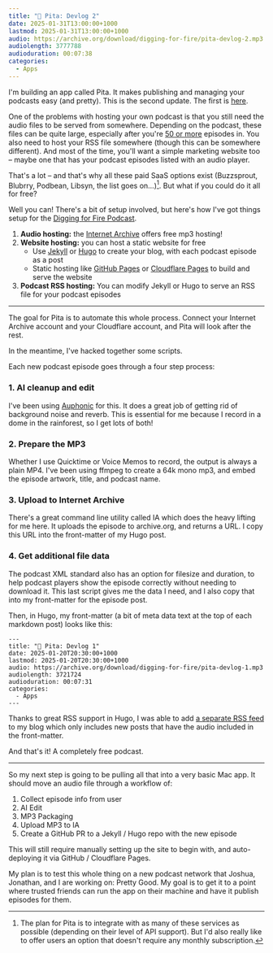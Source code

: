 ```yaml
---
title: "🥙 Pita: Devlog 2"
date: 2025-01-31T13:00:00+1000
lastmod: 2025-01-31T13:00:00+1000
audio: https://archive.org/download/digging-for-fire/pita-devlog-2.mp3
audiolength: 3777788
audioduration: 00:07:38
categories:
  - Apps
---
```


I'm building an app called Pita. It makes publishing and managing your podcasts easy (and pretty). This is the second update. The first is [here](/posts/pita-devlog-1).

One of the problems with hosting your own podcast is that you still need the audio files to be served from somewhere. Depending on the podcast, these files can be quite large, especially after you're [50 or more](https://async.fm) episodes in. You also need to host your RSS file somewhere (though this can be somewhere different). And most of the time, you'll want a simple marketing website too – maybe one that has your podcast episodes listed with an audio player.

That's a lot – and that's why all these paid SaaS options exist (Buzzsprout, Blubrry, Podbean, Libsyn, the list goes on…)[^1]. But what if you could do it all for free?

<!--more-->

Well you can! There's a bit of setup involved, but here's how I've got things setup for the [Digging for Fire Podcast](/podcast).

1. **Audio hosting:** the [Internet Archive](https://archive.org/) offers free mp3 hosting!
2. **Website hosting:** you can host a static website for free
    - Use [Jekyll](https://jekyllrb.com) or [Hugo](https://gohugo.io) to create your blog, with each podcast episode as a post
    - Static hosting like [GitHub Pages](https://pages.github.com) or [Cloudflare Pages](https://pages.cloudflare.com) to build and serve the website
3. **Podcast RSS hosting:** You can modify Jekyll or Hugo to serve an RSS file for your podcast episodes

---

The goal for Pita is to automate this whole process. Connect your Internet Archive account and your Cloudflare account, and Pita will look after the rest.

In the meantime, I've hacked together some scripts.

Each new podcast episode goes through a four step process:

### 1. AI cleanup and edit

I've been using [Auphonic](https://auphonic.com) for this. It does a great job of getting rid of background noise and reverb. This is essential for me because I record in a dome in the rainforest, so I get lots of both!

### 2. Prepare the MP3

Whether I use Quicktime or Voice Memos to record, the output is always a plain MP4. I've been using ffmpeg to create a 64k mono mp3, and embed the episode artwork, title, and podcast name.

### 3. Upload to Internet Archive

There's a great command line utility called IA which does the heavy lifting for me here. It uploads the episode to archive.org, and returns a URL. I copy this URL into the front-matter of my Hugo post.

### 4. Get additional file data

The podcast XML standard also has an option for filesize and duration, to help podcast players show the episode correctly without needing to download it. This last script gives me the data I need, and I also copy that into my front-matter for the episode post.

Then, in Hugo, my front-matter (a bit of meta data text at the top of each markdown post) looks like this:

```
---
title: "🥙 Pita: Devlog 1"
date: 2025-01-20T20:30:00+1000
lastmod: 2025-01-20T20:30:00+1000
audio: https://archive.org/download/digging-for-fire/pita-devlog-1.mp3
audiolength: 3721724
audioduration: 00:07:31
categories:
  - Apps
---
```

Thanks to great RSS support in Hugo, I was able to add [a separate RSS feed](https://github.com/lukecarbis/digging-for-fire/blob/main/layouts/_default/home.podcast.xml) to my blog which only includes new posts that have the audio included in the front-matter.

And that's it! A completely free podcast.

---

So my next step is going to be pulling all that into a very basic Mac app. It should move an audio file through a workflow of:

1. Collect episode info from user
2. AI Edit
3. MP3 Packaging
4. Upload MP3 to IA
5. Create a GitHub PR to a Jekyll / Hugo repo with the new episode

This will still require manually setting up the site to begin with, and auto-deploying it via GitHub / Cloudflare Pages. 

My plan is to test this whole thing on a new podcast network that Joshua, Jonathan, and I are working on: Pretty Good. My goal is to get it to a point where trusted friends can run the app on their machine and have it publish episodes for them.


[^1]: The plan for Pita is to integrate with as many of these services as possible (depending on their level of API support). But I'd also really like to offer users an option that doesn't require any monthly subscription.